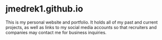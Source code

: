 # jmedrek1.github.io
This is my personal website and portfolio. It holds all of my past and current projects, as well as links to my social media accounts so that recruiters and companies may contact me for business inquiries.
